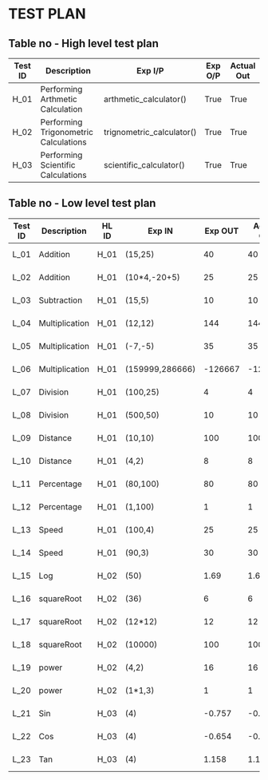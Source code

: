 # TEST PLAN

## Table no - High level test plan

| **Test ID** | **Description**                                              | **Exp I/P** | **Exp O/P** | **Actual Out** | 
|-------------|--------------------------------------------------------------|-------------|-------------|----------------|
|  H_01       |Performing Arthmetic Calculation|arthmetic_calculator()|True|True|
|  H_02       |Performing Trigonometric Calculations|trignometric_calculator()|True|True|
|  H_03       |Performing Scientific Calculations |scientific_calculator()|True|True|

## Table no - Low level test plan

| **Test ID** | **Description**                                              |HL ID| **Exp IN** | **Exp OUT** | **Actual Out** |**Type Of Test**  |    
|-------------|--------------------------------------------------------------|-----|------------|-------------|------------------|------------------|
|  L_01       |Addition|H_01|(15,25)|40|40|Requirement based |
|  L_02       |Addition|H_01|(10*4,-20+5)|25|25|Scenario based|
|  L_03       |Subtraction |H_01|(15,5)|10|10|Requirement based |
|  L_04       |Multiplication |H_01|(12,12)|144|144|Requirement based |
|  L_05       |Multiplication|H_01|(-7,-5)|35|35|Scenario based|
|  L_06       |Multiplication|H_01|(159999,286666)|-126667|-126667|Boundary based|
|  L_07       |Division |H_01|(100,25)|4|4|Requirement based |
|  L_08       |Division|H_01|(500,50)|10|10|Boundary based|
|  L_09       |Distance|H_01|(10,10)|100|100|Boundary based|
|  L_10       |Distance|H_01|(4,2)|8|8|Requirment based|
|  L_11       |Percentage|H_01|(80,100)|80|80|Boundary based|
|  L_12       |Percentage|H_01|(1,100)|1|1|Requirment based|
|  L_13       |Speed|H_01|(100,4)|25|25|Requirment based|
|  L_14       |Speed|H_01|(90,3)|30|30|Requirment based|
|  L_15       |Log|H_02|(50)|1.69|1.69|Requirment based|
|  L_16       |squareRoot|H_02|(36)|6|6|Requirment based|
|  L_17       |squareRoot|H_02|(12*12)|12|12|Scenario based|
|  L_18       |squareRoot|H_02|(10000)|100|100|Boundary based|
|  L_19       |power|H_02|(4,2)|16|16|Requirment based|
|  L_20       |power|H_02|(1*1,3)|1|1|Boundary based|
|  L_21       |Sin|H_03|(4)|-0.757|-0.757|Requirment based|
|  L_22       |Cos|H_03|(4)|-0.654|-0.654|Requirment based|
|  L_23       |Tan|H_03|(4)|1.158|1.158|Requirment based|


